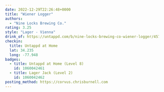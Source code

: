 ```yaml
---
date: 2022-12-29T22:26:48+0000
title: "Wiener Logger"
authors:
  - "Nine Locks Brewing Co."
rating: 3.25
style: "Lager - Vienna"
drink_of: https://untappd.com/b/nine-locks-brewing-co-wiener-logger/4570501
checkin:
  title: Untappd at Home
  lat: 34.235
  long: -77.948
badges:
  - title: Untappd at Home (Level 8)
    id: 1060042461
  - title: Lager Jack (Level 2)
    id: 1060042462
posting_method: https://corvus.chrisburnell.com
---
```


